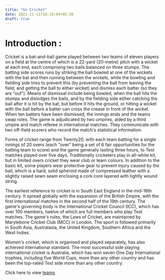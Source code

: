 ```yaml
---
title: "Go Cricket"
date: 2022-11-11T18:19:04+05:30
draft: true
---
```


# Introduction :

Cricket is a bat-and-ball game played between two teams of eleven players on a field at the centre of which is a 22-yard (20-metre) pitch with a wicket at each end, each comprising two bails balanced on three stumps. The batting side scores runs by striking the ball bowled at one of the wickets with the bat and then running between the wickets, while the bowling and fielding side tries to prevent this (by preventing the ball from leaving the field, and getting the ball to either wicket) and dismiss each batter (so they are "out"). Means of dismissal include being bowled, when the ball hits the stumps and dislodges the bails, and by the fielding side either catching the ball after it is hit by the bat, but before it hits the ground, or hitting a wicket with the ball before a batter can cross the crease in front of the wicket. When ten batters have been dismissed, the innings ends and the teams swap roles. The game is adjudicated by two umpires, aided by a third umpire and match referee in international matches. They communicate with two off-field scorers who record the match's statistical information.

Forms of cricket range from Twenty20, with each team batting for a single innings of 20 overs (each "over" being a set of 6 fair opportunities for the batting team to score) and the game generally lasting three hours, to Test matches played over five days. Traditionally cricketers play in all-white kit, but in limited overs cricket they wear club or team colours. In addition to the basic kit, some players wear protective gear to prevent injury caused by the ball, which is a hard, solid spheroid made of compressed leather with a slightly raised sewn seam enclosing a cork core layered with tightly wound string.

The earliest reference to cricket is in South East England in the mid-16th century. It spread globally with the expansion of the British Empire, with the first international matches in the second half of the 19th century. The game's governing body is the International Cricket Council (ICC), which has over 100 members, twelve of which are full members who play Test matches. The game's rules, the Laws of Cricket, are maintained by Marylebone Cricket Club (MCC) in London. The sport is followed primarily in South Asia, Australasia, the United Kingdom, Southern Africa and the West Indies.

Women's cricket, which is organised and played separately, has also achieved international standard. The most successful side playing international cricket is Australia, which has won seven One Day International trophies, including five World Cups, more than any other country and has been the top-rated Test side more than any other country.

Click here to view [teams](/teams)